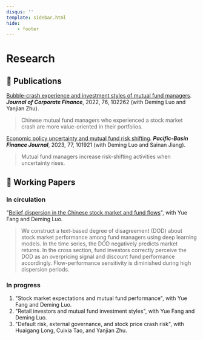 ```yaml
---
disqus: ''
template: sidebar.html
hide:
    - footer
---
```


# Research

## 📄 Publications

[Bubble-crash experience and investment styles of mutual fund managers](https://www.sciencedirect.com/science/article/pii/S0929119922001055). **_Journal of Corporate Finance_**, 2022, 76, 102262 (with Deming Luo and Yanjian Zhu).

> Chinese mutual fund managers who experienced a stock market crash are more value-oriented in their portfolios.

[Economic policy uncertainty and mutual fund risk shifting](https://www.sciencedirect.com/science/article/pii/S0927538X22002165). **_Pacific-Basin Finance Journal_**, 2023, 77, 101921 (with Deming Luo and Sainan Jiang). 

> Mutual fund managers increase risk-shifting activities when uncertainty rises.

## 📝 Working Papers

### In circulation

"[Belief dispersion in the Chinese stock market and fund flows](https://papers.ssrn.com/sol3/papers.cfm?abstract_id=4599464)", with Yue Fang and Deming Luo.

> We construct a text-based degree of disagreement (DOD) about stock market performance among fund managers using deep learning models.  In the time series, the DOD negatively predicts market returns. In the cross section, fund investors correctly perceive the DOD as an overpricing signal and discount fund performance accordingly. Flow-performance sensitivity is diminished during high dispersion periods.

### In progress

1. "Stock market expectations and mutual fund performance", with Yue Fang and Deming Luo.
2. "Retail investors and mutual fund investment styles", with Yue Fang and Deming Luo.
3. "Default risk, external governance, and stock price crash risk", with  Huaigang Long, Cuixia Tao, and Yanjian Zhu.
